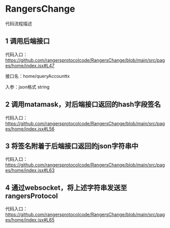 # RangersChange

代码流程描述
## 1 调用后端接口
代码入口：https://github.com/rangersprotocolcode/RangersChange/blob/main/src/pages/home/index.jsx#L47

接口名：home/queryAccounttx

入参：json格式 string

## 2 调用matamask，对后端接口返回的hash字段签名
代码入口： https://github.com/rangersprotocolcode/RangersChange/blob/main/src/pages/home/index.jsx#L56

## 3 将签名附着于后端接口返回的json字符串中
代码入口：https://github.com/rangersprotocolcode/RangersChange/blob/main/src/pages/home/index.jsx#L63

## 4 通过websocket，将上述字符串发送至rangersProtocol
代码入口：https://github.com/rangersprotocolcode/RangersChange/blob/main/src/pages/home/index.jsx#L65
